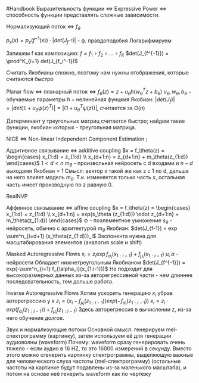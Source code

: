#Handbook
Выразительность функции <=> Expressive Power <=> способность функции представлять сложные зависимости.

Нормализующий поток <=> $f_\theta$

$p_x(x) = p_z(f^{-1}(x)) \cdot |det(J_{f^{-1}})|$ - ф. правдоподобия
Логарифмируем

Запишем f как композицию:
$f = f_1 ∘ f_2 ∘ ... ∘f_K$
$det(J_{f^{-1}}) = \prod^K_{i=1} det(J_{f_i^-1})$ 

Считать Якобианы сложно, поэтому нам нужны отображения, которые считаются быстро

Planar flow <=> планарный поток <=> $f_\theta(z) = z+ u_\theta h (w_\theta^T z + b_\theta)$
$u_\theta, w_\theta, b_\theta - \text{обучаемые параметры}$
$h - \text{нелинейная фунцкия}$ 
Якобиан: $|det(J_f)| = |det(\mathbb{1} + u_\theta \psi(z)^T)| = |(1 + u_\theta^T\psi(z))|$, считается за $O(n)$

Детерминант у треугольных матриц считается быстро; найдем такие функции, якобиан которых - треугольная матрица.


NICE <=> Non-linear Independent Component Estimation ; 

Аддитивное связывание <=> additive coupling
$x = f_\theta(z) = \begin{cases} x_{1:d} = z_{1:d} \\ x_{d+1:n} = z_{d+1:n} + m_\theta(z_{1:d}) \end{cases}$
$1 < d < n$
$m_\theta$ - произвольная нейросеть с d входами и $n-d$ выходами
Якобиан = 1
Смысл: вектор x такой же как z с 1 по d, дальше на него влияет модель $m_\theta$. Т.к. изменяется только часть x, остальная часть имеет производную по z равную 0.


RealNVP 

Аффинное связывание <=> affine coupling 
$x = f_\theta(z) = \begin{cases} x_{1:d} = z_{1:d} \\ x_{d+1:n} = exp(s_\theta (z_{1:d})) \odot z_{d+1:n} + m_\theta(z_{1:d}) \end{cases}$
$\odot$ - поэлементное умножение
$s_\theta$ - нейросеть, обычно с архитектурой $m_\theta$
Якобиан:
$det(J_{f-1}) = exp \sum^n_{i=d+1} (s_\theta(z_{1:d}))_i$
Экспонента нужна для масштабирования элементов (аналогия scale и shift)



Masked Autoregressive Flows
$x_i = z_i \exp{f_{\alpha_i}(x_{1:i-1})} + f_{\mu_i}(x_{1:i-1})$
$\mu,\alpha$ - нейросети
Обладает нижнетреугольным Якобианом
$det(J_{f^{-1}}) = exp(-\sum^n_{i=1} f_{\alpha_i}(x_{1:i-1}))$
Не подходит для высокоразмерных данных из-за авторегрессивной части - чем длиннее последовательность, тем дольше работа.

Inverse Autoregressive Flows
Хотим ускорить генерацию $x_i$ убрав авторегрессию у $x$
$z_i = (x_i - f_{\mu_i}(z_{1:i-1})) exp(-f_{\alpha_i}(z_{1:i-1}))$
$x_i = z_i \cdot exp (f_{\alpha_i}(z_{1:i-1})) + f_{\mu_i}(z_{1:i-1})$
Здесь авторегрессия в вычислении z, из-за него обучение долгое.


Звук и нормализующие потоки
Основной смысл: генерируем mel-спектрограмму (картинку), затем используем её для генерации аудиоволны (waveform)
Почему: waveform сразу генерировать очень тяжело - если аудио в 16 HZ, то это 16000 измерений в секунду. Вместо этого можно сгенерить картинку спектрограммы, выделяющую важные для человеческого слуха частоты (mel-спектрограмму) (остальные частоты на картинке будут подавлены из-за маленького масштаба), и потом на основе неё генерить waveform как по чертежу
